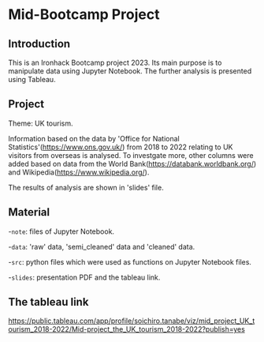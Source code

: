 # Mid-Bootcamp Project

## Introduction
This is an Ironhack Bootcamp project 2023. Its main purpose is to manipulate data using Jupyter Notebook. The further analysis is presented using Tableau. 

## Project 
Theme: UK tourism. 

Information based on the data by 'Office for National Statistics'(https://www.ons.gov.uk/) from 2018 to 2022 relating to  UK visitors from overseas is analysed. To investgate more, other columns were added based on data from the World Bank(https://databank.worldbank.org/) and Wikipedia(https://www.wikipedia.org/). 

The results of analysis are shown in 'slides' file.

## Material 
-`note`: files of Jupyter Notebook.

-`data`: 'raw' data, 'semi_cleaned' data and 'cleaned' data.

-`src`: python files which were used as functions on Jupyter Notebook files.

-`slides`: presentation PDF and the tableau link.


## The tableau link 
https://public.tableau.com/app/profile/soichiro.tanabe/viz/mid_project_UK_tourism_2018-2022/Mid-project_the_UK_tourism_2018-2022?publish=yes 